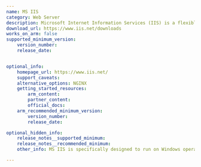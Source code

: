```yaml
---
name: MS IIS
category: Web Server
description: Microsoft Internet Information Services (IIS) is a flexible, secure, and manageable web server for hosting various applications on the web.
download_url: https://www.iis.net/downloads
works_on_arm: false
supported_minimum_version:
    version_number:
    release_date:


optional_info:
    homepage_url: https://www.iis.net/
    support_caveats:
    alternative_options: NGINX
    getting_started_resources:
        arm_content:
        partner_content:
        official_docs:
    arm_recommended_minimum_version:
        version_number:
        release_date:

optional_hidden_info:
    release_notes__supported_minimum:
    release_notes__recommended_minimum:
    other_info: MS IIS is specifically designed to run on Windows operating systems, so it is not natively available for Linux. However, there are some alternative ways to achieve similar functionality on Linux systems like [Nginx](https://docs.nginx.com/nginx/admin-guide/web-server/), [Apache httpd](https://httpd.apache.org/) and [Apache Tomcat](https://tomcat.apache.org/).

---
```

